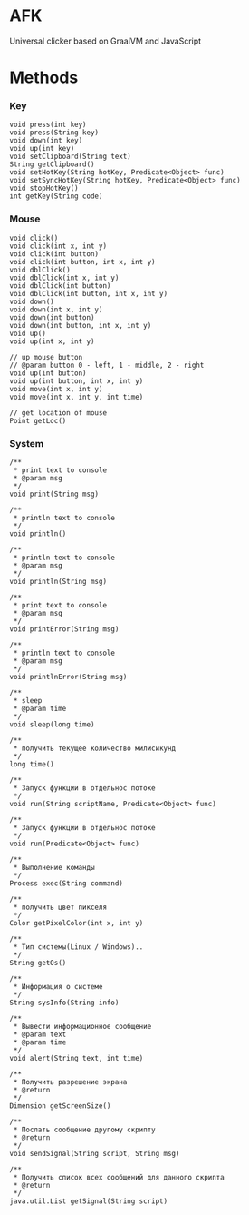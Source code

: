 # AFK

Universal clicker based on GraalVM and JavaScript

# Methods

### Key

    void press(int key)
    void press(String key)
    void down(int key)
    void up(int key)
    void setClipboard(String text)
    String getClipboard()
    void setHotKey(String hotKey, Predicate<Object> func)
    void setSyncHotKey(String hotKey, Predicate<Object> func)
    void stopHotKey()
    int getKey(String code)

### Mouse

    void click()
    void click(int x, int y)
    void click(int button)
    void click(int button, int x, int y)
    void dblClick()
    void dblClick(int x, int y)
    void dblClick(int button)
    void dblClick(int button, int x, int y)
    void down()
    void down(int x, int y)
    void down(int button)
    void down(int button, int x, int y)
    void up()
    void up(int x, int y)

    // up mouse button
    // @param button 0 - left, 1 - middle, 2 - right
    void up(int button)
    void up(int button, int x, int y)
    void move(int x, int y)
    void move(int x, int y, int time)

    // get location of mouse
    Point getLoc()

### System


    /**
     * print text to console
     * @param msg
     */
    void print(String msg)

    /**
     * println text to console
     */
    void println()

    /**
     * println text to console
     * @param msg
     */
    void println(String msg)

    /**
     * print text to console
     * @param msg
     */
    void printError(String msg)

    /**
     * println text to console
     * @param msg
     */
    void printlnError(String msg)

    /**
     * sleep
     * @param time
     */
    void sleep(long time)

    /**
     * получить текущее количество милисикунд
     */
    long time()

    /**
     * Запуск функции в отдельнос потоке
     */
    void run(String scriptName, Predicate<Object> func)

    /**
     * Запуск функции в отдельнос потоке
     */
    void run(Predicate<Object> func)

    /**
     * Выполнение команды
     */
    Process exec(String command)

    /**
     * получить цвет пикселя
     */
    Color getPixelColor(int x, int y)

    /**
     * Тип системы(Linux / Windows)..
     */
    String getOs()

    /**
     * Информация о системе
     */
    String sysInfo(String info)

    /**
     * Вывести информационное сообщение
     * @param text
     * @param time
     */
    void alert(String text, int time)

    /**
     * Получить разрешение экрана
     * @return
     */
    Dimension getScreenSize()

    /**
     * Послать сообщение другому скрипту
     * @return
     */
    void sendSignal(String script, String msg)

    /**
     * Получить список всех сообщений для данного скрипта
     * @return
     */
    java.util.List getSignal(String script)

